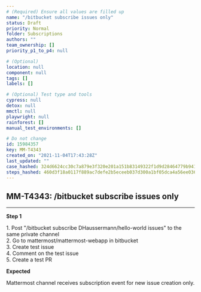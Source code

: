 ```yaml
---
# (Required) Ensure all values are filled up
name: "/bitbucket subscribe issues only"
status: Draft
priority: Normal
folder: Subscriptions
authors: ""
team_ownership: []
priority_p1_to_p4: null

# (Optional)
location: null
component: null
tags: []
labels: []

# (Optional) Test type and tools
cypress: null
detox: null
mmctl: null
playwright: null
rainforest: []
manual_test_environments: []

# Do not change
id: 15984357
key: MM-T4343
created_on: "2021-11-04T17:43:28Z"
last_updated: ""
case_hashed: 324d6624cc30c7a879e3f320e201a151b83149322f1d9d28464779b941cb025510c2fc8164fd5cddc73171b106b8de1c
steps_hashed: 460d3f18a0117f889ac7defe2b5eceeb037d300a1bf05dca4a56ee036a04ca405ddb8eab1d0e7291b91454842ae6b0cc
---
```


<!-- (Auto-generated) Based on frontmatter's "key" and "name" -->

## MM-T4343: /bitbucket subscribe issues only

---

**Step 1**

1\. Post "/bitbucket subscribe DHaussermann/hello-world issues" to the same private channel\
2\. Go to mattermost/mattermost-webapp in bitbucket\
3\. Create test issue\
4\. Comment on the test issue\
5\. Create a test PR

**Expected**

Mattermost channel receives subscription event for new issue creation only.
